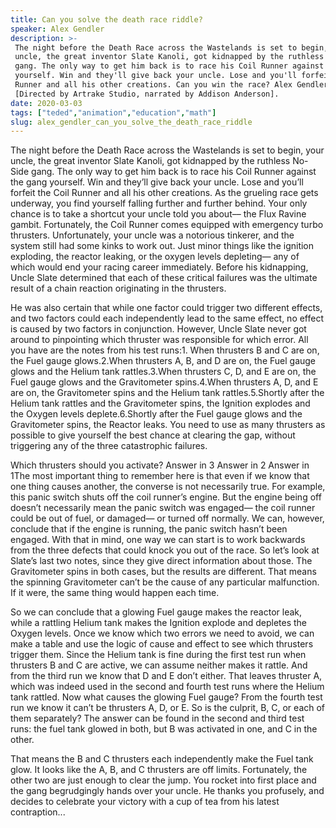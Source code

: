 ```yaml
---
title: Can you solve the death race riddle?
speaker: Alex Gendler
description: >-
 The night before the Death Race across the Wastelands is set to begin, your
 uncle, the great inventor Slate Kanoli, got kidnapped by the ruthless No-Side
 gang. The only way to get him back is to race his Coil Runner against the gang
 yourself. Win and they'll give back your uncle. Lose and you'll forfeit the Coil
 Runner and all his other creations. Can you win the race? Alex Gendler shows how.
 [Directed by Artrake Studio, narrated by Addison Anderson].
date: 2020-03-03
tags: ["teded","animation","education","math"]
slug: alex_gendler_can_you_solve_the_death_race_riddle
---
```


The night before the Death Race across the Wastelands is set to begin, your uncle, the
great inventor Slate Kanoli, got kidnapped by the ruthless No-Side gang. The only way to
get him back is to race his Coil Runner against the gang yourself. Win and they’ll give
back your uncle. Lose and you’ll forfeit the Coil Runner and all his other creations. As
the grueling race gets underway, you find yourself falling further and further behind.
Your only chance is to take a shortcut your uncle told you about–– the Flux Ravine
gambit. Fortunately, the Coil Runner comes equipped with emergency turbo thrusters.
Unfortunately, your uncle was a notorious tinkerer, and the system still had some kinks 
to work out. Just minor things like the ignition exploding, the reactor leaking, or the
oxygen levels depleting— any of which would end your racing career immediately. Before
his kidnapping, Uncle Slate determined that each of these critical failures was the
ultimate result of a chain reaction originating in the thrusters.

He was also certain that while one factor could trigger two different effects, and two
factors could each independently lead to the same effect, no effect is caused by two
factors in conjunction. However, Uncle Slate never got around to pinpointing which
thruster was responsible for which error. All you have are the notes from his test
runs:1. When thrusters B and C are on, the Fuel gauge glows.2.When thrusters A, B, and D
are on, the Fuel gauge glows and the Helium tank rattles.3.When thrusters C, D, and E are
on, the Fuel gauge glows and the Gravitometer spins.4.When thrusters A, D, and E are on,
the Gravitometer spins and the Helium tank rattles.5.Shortly after the Helium tank
rattles and the Gravitometer spins, the Ignition explodes and the Oxygen levels
deplete.6.Shortly after the Fuel gauge glows and the Gravitometer spins, the Reactor
leaks. You need to use as many thrusters as possible to give yourself the best chance at
clearing the gap, without triggering any of the three catastrophic failures.

Which thrusters should you activate? Answer in 3 Answer in 2 Answer in 1The most important
thing to remember here is that even if we know that one thing causes another, the
converse is not necessarily true. For example, this panic switch shuts off the coil
runner’s engine. But the engine being off doesn’t necessarily mean the panic switch was
engaged— the coil runner could be out of fuel, or damaged— or turned off normally. We
can, however, conclude that if the engine is running, the panic switch hasn’t been
engaged. With that in mind, one way we can start is to work backwards from the three
defects that could knock you out of the race. So let’s look at Slate’s last two notes,
since they give direct information about those. The Gravitometer spins in both cases, 
but the results are different. That means the spinning Gravitometer can’t be the cause of
any particular malfunction. If it were, the same thing would happen each
time.

So we can conclude that a glowing Fuel gauge makes the reactor leak, while a rattling
Helium tank makes the Ignition explode and depletes the Oxygen levels. Once we know which
two errors we need to avoid, we can make a table and use the logic of cause and effect
to see which thrusters trigger them. Since the Helium tank is fine during the first test
run when thrusters B and C are active, we can assume neither makes it rattle. And from the
third run we know that D and E don’t either. That leaves thruster A, which was indeed
used in the second and fourth test runs where the Helium tank rattled. Now what causes the
glowing Fuel gauge? From the fourth test run we know it can’t be thrusters A, D, or E. So
is the culprit, B, C, or each of them separately? The answer can be found in the second
and third test runs: the fuel tank glowed in both, but B was activated in one, and C in
the other.

That means the B and C thrusters each independently make the Fuel tank glow. It looks like
the A, B, and C thrusters are off limits. Fortunately, the other two are just enough to
clear the jump. You rocket into first place and the gang begrudgingly hands over your
uncle. He thanks you profusely, and decides to celebrate your victory with a cup of tea 
from his latest contraption...

<!--
ad_duration=0
event="TED-Ed"
external_start_time=0
intro_duration=0
is_subtitle_required="False"
is_talk_featured="False"
language="en"
language_swap="False"
native_language="en"
number_of_related_talks=6
number_of_speakers=1
number_of_subtitled_videos=0
number_of_tags=4
number_of_talk_download_languages=13
number_of_talk_more_resources=0
number_of_talk_recommendations=0
number_of_talks_take_actions=0
post_ad_duration=0
published_timestamp="2020-03-03 16:44:06"
recording_date="2020-03-03"
speaker_is_published=0
speaker_name="Alex Gendler"
talk_name="Can you solve the death race riddle?"
talks_tags=["teded","animation","education","math"]
url_photo_talk="https://s3.amazonaws.com/talkstar-photos/uploads/f5468013-9ff0-45c3-9378-33dc34634380/roadraceriddle_textless.jpg"
url_webpage="https://www.ted.com/talks/alex_gendler_can_you_solve_the_death_race_riddle"
video_type_name="TED-Ed Original"
-->
